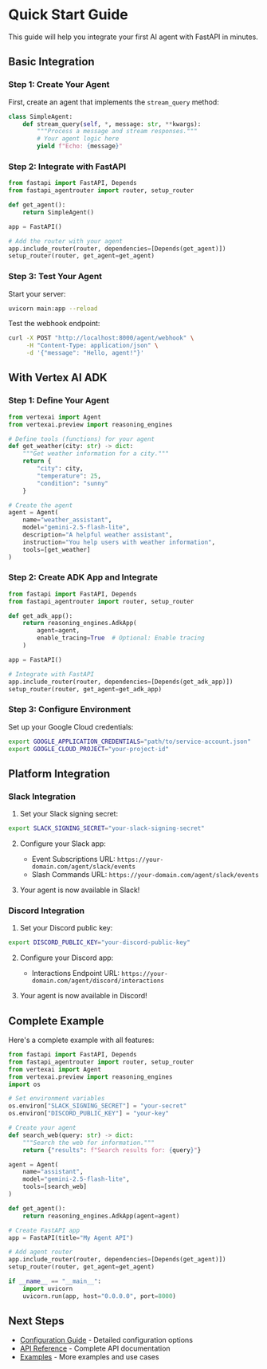 # Quick Start Guide

This guide will help you integrate your first AI agent with FastAPI in minutes.

## Basic Integration

### Step 1: Create Your Agent

First, create an agent that implements the `stream_query` method:

```python
class SimpleAgent:
    def stream_query(self, *, message: str, **kwargs):
        """Process a message and stream responses."""
        # Your agent logic here
        yield f"Echo: {message}"
```

### Step 2: Integrate with FastAPI

```python
from fastapi import FastAPI, Depends
from fastapi_agentrouter import router, setup_router

def get_agent():
    return SimpleAgent()

app = FastAPI()

# Add the router with your agent
app.include_router(router, dependencies=[Depends(get_agent)])
setup_router(router, get_agent=get_agent)
```

### Step 3: Test Your Agent

Start your server:

```bash
uvicorn main:app --reload
```

Test the webhook endpoint:

```bash
curl -X POST "http://localhost:8000/agent/webhook" \
     -H "Content-Type: application/json" \
     -d '{"message": "Hello, agent!"}'
```

## With Vertex AI ADK

### Step 1: Define Your Agent

```python
from vertexai import Agent
from vertexai.preview import reasoning_engines

# Define tools (functions) for your agent
def get_weather(city: str) -> dict:
    """Get weather information for a city."""
    return {
        "city": city,
        "temperature": 25,
        "condition": "sunny"
    }

# Create the agent
agent = Agent(
    name="weather_assistant",
    model="gemini-2.5-flash-lite",
    description="A helpful weather assistant",
    instruction="You help users with weather information",
    tools=[get_weather]
)
```

### Step 2: Create ADK App and Integrate

```python
from fastapi import FastAPI, Depends
from fastapi_agentrouter import router, setup_router

def get_adk_app():
    return reasoning_engines.AdkApp(
        agent=agent,
        enable_tracing=True  # Optional: Enable tracing
    )

app = FastAPI()

# Integrate with FastAPI
app.include_router(router, dependencies=[Depends(get_adk_app)])
setup_router(router, get_agent=get_adk_app)
```

### Step 3: Configure Environment

Set up your Google Cloud credentials:

```bash
export GOOGLE_APPLICATION_CREDENTIALS="path/to/service-account.json"
export GOOGLE_CLOUD_PROJECT="your-project-id"
```

## Platform Integration

### Slack Integration

1. Set your Slack signing secret:
```bash
export SLACK_SIGNING_SECRET="your-slack-signing-secret"
```

2. Configure your Slack app:
   - Event Subscriptions URL: `https://your-domain.com/agent/slack/events`
   - Slash Commands URL: `https://your-domain.com/agent/slack/events`

3. Your agent is now available in Slack!

### Discord Integration

1. Set your Discord public key:
```bash
export DISCORD_PUBLIC_KEY="your-discord-public-key"
```

2. Configure your Discord app:
   - Interactions Endpoint URL: `https://your-domain.com/agent/discord/interactions`

3. Your agent is now available in Discord!

## Complete Example

Here's a complete example with all features:

```python
from fastapi import FastAPI, Depends
from fastapi_agentrouter import router, setup_router
from vertexai import Agent
from vertexai.preview import reasoning_engines
import os

# Set environment variables
os.environ["SLACK_SIGNING_SECRET"] = "your-secret"
os.environ["DISCORD_PUBLIC_KEY"] = "your-key"

# Create your agent
def search_web(query: str) -> dict:
    """Search the web for information."""
    return {"results": f"Search results for: {query}"}

agent = Agent(
    name="assistant",
    model="gemini-2.5-flash-lite",
    tools=[search_web]
)

def get_agent():
    return reasoning_engines.AdkApp(agent=agent)

# Create FastAPI app
app = FastAPI(title="My Agent API")

# Add agent router
app.include_router(router, dependencies=[Depends(get_agent)])
setup_router(router, get_agent=get_agent)

if __name__ == "__main__":
    import uvicorn
    uvicorn.run(app, host="0.0.0.0", port=8000)
```

## Next Steps

- [Configuration Guide](configuration.md) - Detailed configuration options
- [API Reference](../api/core.md) - Complete API documentation
- [Examples](../examples/basic.md) - More examples and use cases